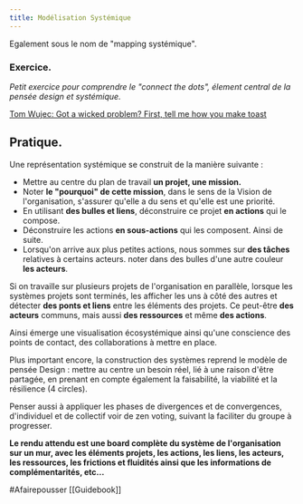 ```yaml
---
title: Modélisation Systémique
---
```


Egalement sous le nom de "mapping systémique".

### Exercice.

*Petit exercice pour comprendre le "connect the dots", élement central de la pensée design et systémique.*

[Tom Wujec: Got a wicked problem? First, tell me how you make toast](https://www.ted.com/talks/tom_wujec_got_a_wicked_problem_first_tell_me_how_you_make_toast)

## Pratique.

Une représentation systémique se construit de la manière suivante :

- Mettre au centre du plan de travail **un projet, une mission.**
- Noter **le "pourquoi" de cette mission**, dans le sens de la Vision de l'organisation, s'assurer qu'elle a du sens et qu'elle est une priorité.
- En utilisant **des bulles et liens**, déconstruire ce projet **en actions** qui le compose.
- Déconstruire les actions **en sous-actions** qui les composent. Ainsi de suite.
- Lorsqu'on arrive aux plus petites actions, nous sommes sur **des tâches** relatives à certains acteurs. noter dans des bulles d'une autre couleur **les acteurs**.

Si on travaille sur plusieurs projets de l'organisation en parallèle, lorsque les systèmes projets sont terminés, les afficher les uns à côté des autres et détecter **des ponts et liens** entre les éléments des projets. Ce peut-être **des acteurs** communs, mais aussi **des ressources** et même **des actions**.

Ainsi émerge une visualisation écosystémique ainsi qu'une conscience des points de contact, des collaborations à mettre en place.

Plus important encore, la construction des systèmes reprend le modèle de pensée Design : mettre au centre un besoin réel, lié à une raison d'être partagée, en prenant en compte également la faisabilité, la viabilité et la résilience (4 circles).

Penser aussi à appliquer les phases de divergences et de convergences, d'individuel et de collectif voir de zen voting, suivant la faciliter du groupe à progresser.

**Le rendu attendu est une board complète du système de l'organisation sur un mur, avec les éléments projets, les actions, les liens, les acteurs, les ressources, les frictions et fluidités ainsi que les informations de complémentarités, etc...**

#Afairepousser [[Guidebook]]

